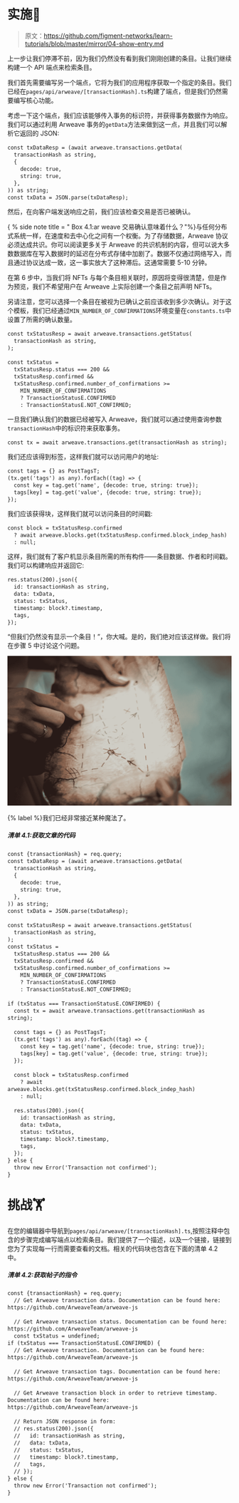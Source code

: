 # 实施🧩

> 原文：<https://github.com/figment-networks/learn-tutorials/blob/master/mirror/04-show-entry.md>

上一步让我们停滞不前，因为我们仍然没有看到我们刚刚创建的条目。让我们继续构建一个 API 端点来检索条目。

我们首先需要编写另一个端点，它将为我们的应用程序获取一个指定的条目。我们已经在`pages/api/arweave/[transactionHash].ts`构建了端点，但是我们仍然需要编写核心功能。

考虑一下这个端点，我们应该能够传入事务的标识符，并获得事务数据作为响应。我们可以通过利用 Arweave 事务的`getData`方法来做到这一点，并且我们可以解析它返回的 JSON:

```
const txDataResp = (await arweave.transactions.getData(
  transactionHash as string,
  {
    decode: true,
    string: true,
  },
)) as string;
const txData = JSON.parse(txDataResp);
```

然后，在向客户端发送响应之前，我们应该检查交易是否已被确认。

{ % side note title = " Box 4.1:ar weave 交易确认意味着什么？"%}与任何分布式系统一样，在速度和去中心化之间有一个权衡。为了存储数据，Arweave 协议必须达成共识。你可以阅读更多关于 Arweave 的共识机制的内容，但可以说大多数数据库在写入数据时的延迟在分布式存储中加剧了。数据不仅通过网络写入，而且通过协议达成一致，这一事实放大了这种滞后。这通常需要 5-10 分钟。

在第 6 步中，当我们将 NFTs 与每个条目相关联时，原因将变得很清楚，但是作为预览，我们不希望用户在 Arweave 上实际创建一个条目之前声明 NFTs。

另请注意，您可以选择一个条目在被视为已确认之前应该收到多少次确认。对于这个模板，我们已经通过`MIN_NUMBER_OF_CONFIRMATIONS`环境变量在`constants.ts`中设置了所需的确认数量。

```
const txStatusResp = await arweave.transactions.getStatus(
  transactionHash as string,
);

const txStatus =
  txStatusResp.status === 200 &&
  txStatusResp.confirmed &&
  txStatusResp.confirmed.number_of_confirmations >=
    MIN_NUMBER_OF_CONFIRMATIONS
    ? TransactionStatusE.CONFIRMED
    : TransactionStatusE.NOT_CONFIRMED;
```

一旦我们确认我们的数据已经被写入 Arweave，我们就可以通过使用查询参数`transactionHash`中的标识符来获取事务。

```
const tx = await arweave.transactions.get(transactionHash as string);
```

我们还应该得到标签，这样我们就可以访问用户的地址:

```
const tags = {} as PostTagsT;
(tx.get('tags') as any).forEach((tag) => {
  const key = tag.get('name', {decode: true, string: true});
  tags[key] = tag.get('value', {decode: true, string: true});
});
```

我们应该获得块，这样我们就可以访问条目的时间戳:

```
const block = txStatusResp.confirmed
  ? await arweave.blocks.get(txStatusResp.confirmed.block_indep_hash)
  : null;
```

这样，我们就有了客户机显示条目所需的所有构件——条目数据、作者和时间戳。我们可以构建响应并返回它:

```
res.status(200).json({
  id: transactionHash as string,
  data: txData,
  status: txStatus,
  timestamp: block?.timestamp,
  tags,
});
```

“但我们仍然没有显示一个条目！”，你大喊。是的，我们绝对应该这样做。我们将在步骤 5 中讨论这个问题。

[![We're getting very close to some magic.](img/d28c5345065b95726859525ede4595e5.png)](https://raw.githubusercontent.com/figment-networks/learn-tutorials/master/mirror/assets/map.jpeg)

{% label %}我们已经非常接近某种魔法了。

##### *清单 4.1:获取文章的代码*

```
const {transactionHash} = req.query;
const txDataResp = (await arweave.transactions.getData(
  transactionHash as string,
  {
    decode: true,
    string: true,
  },
)) as string;
const txData = JSON.parse(txDataResp);

const txStatusResp = await arweave.transactions.getStatus(
  transactionHash as string,
);
const txStatus =
  txStatusResp.status === 200 &&
  txStatusResp.confirmed &&
  txStatusResp.confirmed.number_of_confirmations >=
    MIN_NUMBER_OF_CONFIRMATIONS
    ? TransactionStatusE.CONFIRMED
    : TransactionStatusE.NOT_CONFIRMED;

if (txStatus === TransactionStatusE.CONFIRMED) {
  const tx = await arweave.transactions.get(transactionHash as string);

  const tags = {} as PostTagsT;
  (tx.get('tags') as any).forEach((tag) => {
    const key = tag.get('name', {decode: true, string: true});
    tags[key] = tag.get('value', {decode: true, string: true});
  });

  const block = txStatusResp.confirmed
    ? await arweave.blocks.get(txStatusResp.confirmed.block_indep_hash)
    : null;

  res.status(200).json({
    id: transactionHash as string,
    data: txData,
    status: txStatus,
    timestamp: block?.timestamp,
    tags,
  });
} else {
  throw new Error('Transaction not confirmed');
}
```

# 挑战<g-emoji class="g-emoji" alias="weight_lifting" fallback-src="https://github.githubassets.cimg/icons/emoji/unicode/1f3cb.png">🏋️</g-emoji>

在您的编辑器中导航到`pages/api/arweave/[transactionHash].ts`,按照注释中包含的步骤完成编写端点以检索条目。我们提供了一个描述，以及一个链接，链接到您为了实现每一行而需要查看的文档。相关的代码块也包含在下面的清单 4.2 中。

##### *清单 4.2:获取帖子的指令*

```
const {transactionHash} = req.query;
  // Get Arweave transaction data. Documentation can be found here: https://github.com/ArweaveTeam/arweave-js

  // Get Arweave transaction status. Documentation can be found here: https://github.com/ArweaveTeam/arweave-js
  const txStatus = undefined;
if (txStatus === TransactionStatusE.CONFIRMED) {
  // Get Arweave transaction. Documentation can be found here: https://github.com/ArweaveTeam/arweave-js

  // Get Arweave transaction tags. Documentation can be found here: https://github.com/ArweaveTeam/arweave-js

  // Get Arweave transaction block in order to retrieve timestamp. Documentation can be found here: https://github.com/ArweaveTeam/arweave-js

  // Return JSON response in form:
  // res.status(200).json({
  //   id: transactionHash as string,
  //   data: txData,
  //   status: txStatus,
  //   timestamp: block?.timestamp,
  //   tags,
  // });
} else {
  throw new Error('Transaction not confirmed');
}
```